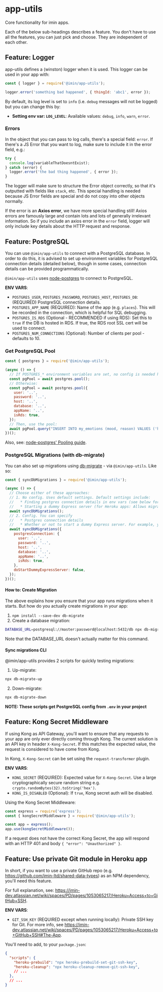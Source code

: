 # app-utils

Core functionality for imin apps.

Each of the below sub-headings describes a feature. You don't have to use all the features, you can just pick and choose. They are independent of each other.

## Feature: Logger

app-utils defines a (winston) logger when it is used. This logger can be used in your app with:

```js
const { logger } = require('@imin/app-utils');

logger.error('something bad happened', { thingId: 'abc1', error });
```

By default, its log level is set to `info` (i.e. `debug` messages will not be logged) but you can change this by:

* **Setting env var: `LOG_LEVEL`**: Available values: `debug`, `info`, `warn`, `error`.

### Errors

In the object that you can pass to log calls, there's a special field: `error`. If there's a JS Error that you want to log, make sure to include it in the error field, e.g.:

```js
try {
  console.log(variableThatDoesntExist);
} catch (error) {
  logger.error('the bad thing happened', { error });
}
```

The logger will make sure to structure the Error object correctly, so that it's outputted with fields like `stack`, etc. This special handling is needed because JS Error fields are special and do not copy into other objects normally.

If the error is an **Axios error**, we have more special handling still! Axios errors are famously large and contain lots and lots of generally irrelevant information. So if you include an axios error in the `error` field, logger will only include key details about the HTTP request and response.

## Feature: PostgreSQL

You can use `@imin/app-utils` to connect with a PostgreSQL database. In order to do this, it is advised to set up environment variables for PostgreSQL connection details (detailed below), though in some cases, connection details can be provided programmatically.

`@imin/app-utils` uses [node-postgres](https://node-postgres.com/) to connect to PostgreSQL.

**ENV VARS**:

* `POSTGRES_USER`, `POSTGRES_PASSWORD`, `POSTGRES_HOST`, `POSTGRES_DB`: (REQUIRED) PostgreSQL connection details.
* `POSTGRES_APP_NAME` (REQUIRED): Name of the app (e.g. `places`). This will be recorded in the connection, which is helpful for SQL debugging.
* `POSTGRES_IS_RDS` (Optional - RECOMMENDED if using RDS): Set this to `true` if the DB is hosted in RDS. If true, the RDS root SSL cert will be used to connect.
* `POSTGRES_NUM_CONNECTIONS` (Optional): Number of clients per pool - defaults to 10.

### Get PostgreSQL Pool

```js
const { postgres } = require('@imin/app-utils');

(async () => {
  // If POSTGRES_* environment variables are set, no config is needed here:
  const pgPool = await postgres.pool();
  // Otherwise:
  const pgPool = await postgres.pool({
    user: '..',
    password: '..',
    host: '..',
    database: '..',
    appName: '..',
    isRds: true,
  });
  // Then, use the pool:
  await pgPool.query("INSERT INTO my_emotions (mood, reason) VALUES ('happy', 'using @imin/app-utils')")
})();
```

Also, see: [node-postgres' Pooling guide](https://node-postgres.com/features/pooling).

### PostgreSQL Migrations (with db-migrate)

You can also set up migrations using [db-migrate](https://db-migrate.readthedocs.io/en/latest/) - via `@imin/app-utils`. Like so:

```js
const { syncDbMigrations } = require('@imin/app-utils');

(async () => {
  // Choose either of these approaches:
  // 1. No config. Uses default settings. Default settings include:
  //   * Finding postgres connection details in env vars (see below for the list)
  //   * Starting a dummy Express server (for Heroku apps: Allows migration to take longer than the Heroku app 30s boot timeout by launching a dummy express server which just returns 404 for all requests. The dummy express server is shut down once the migrations have been synced)
  await syncDbMigrations();
  // 2. Config. You can specify
  //   * Postgres connection details
  //   * Whether or not to start a dummy Express server. For example, you might set this to false if this app is not intended to run on Heroku
  await syncDbMigrations({
    postgresConnection: {
      user: '..',
      password: '..',
      host: '..',
      database: '..',
      appName: '..',
      isRds: true,
    },
    doStartDummyExpressServer: false,
  });
})();
```

#### How to: Create Migration

The above explains how you ensure that your app runs migrations when it starts. But how do you actually create migrations in your app:

1. `npm install --save-dev db-migrate`
2. Create a database migration:

  ```sh
  DATABASE_URL=postgresql://master:password@localhost:5432/db npx db-migrate create {{ migration-name }} --sql-file
  ```

  Note that the DATABASE_URL doesn't actually matter for this command.

#### Sync migrations CLI

@imin/app-utils provides 2 scripts for quickly testing migrations:

1. Up-migrate:

  ```sh
  npx db-migrate-up
  ```

2. Down-migrate:

  ```sh
  npx db-migrate-down
  ```

**NOTE: These scripts get PostgreSQL config from `.env` in your project**

## Feature: Kong Secret Middleware

If using Kong as API Gateway, you'll want to ensure that any requests to your app are only ever directly coming through Kong. The current solution is an API key in header `X-Kong-Secret`. If this matches the expected value, the request is considered to have come from Kong.

In Kong, `X-Kong-Secret` can be set using the `request-transformer` plugin.

**ENV VARS**:

* `KONG_SECRET` (REQUIRED): Expected value for `X-Kong-Secret`. Use a large cryptographically secure random string e.g. `crypto.randomBytes(32).toString('hex')`.
* `KONG_IS_DISABLED` (Optional): If `true`, Kong secret auth will be disabled.

Using the Kong Secret Middleware:

```js
const express = require('express');
const { kongSecretMiddleware } = require('@imin/app-utils');

const app = express();
app.use(kongSecretMiddleware());
```

If a request does not have the correct Kong Secret, the app will respond with an HTTP 401 and body `{ "error": "Unauthorized" }`.

## Feature: Use private Git module in Heroku app

In short, if you want to use a private GitHub repo (e.g. https://github.com/imin-ltd/shared-data-types) as an NPM dependency, you'll need this feature.

For full explanation, see: https://imin-dev.atlassian.net/wiki/spaces/PD/pages/1053065217/Heroku+Access+to+GitHub+SSH.

**ENV VARS**:

* `GIT_SSH_KEY` (REQUIRED except when running locally): Private SSH key for Git. For more info, see https://imin-dev.atlassian.net/wiki/spaces/PD/pages/1053065217/Heroku+Access+to+GitHub+SSH#The-App.

You'll need to add, to your `package.json`:

```json
{
  "scripts": {
    "heroku-prebuild": "npx heroku-prebuild-set-git-ssh-key",
    "heroku-cleanup": "npx heroku-cleanup-remove-git-ssh-key",
    // ...
  },
  // ...
}
```
